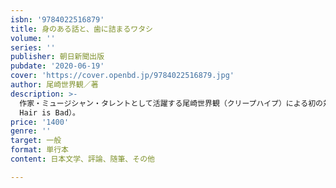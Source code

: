 ```yaml
---
isbn: '9784022516879'
title: 身のある話と、歯に詰まるワタシ
volume: ''
series: ''
publisher: 朝日新聞出版
pubdate: '2020-06-19'
cover: 'https://cover.openbd.jp/9784022516879.jpg'
author: 尾崎世界観／著
description: >-
  作家・ミュージシャン・タレントとして活躍する尾崎世界観（クリープハイプ）による初の対談集。ゲストは、加藤シゲアキ、神田伯山、最果タヒ、金原ひとみ、那須川天心、尾野真千子、椎木知（My
  Hair is Bad）。
price: '1400'
genre: ''
target: 一般
format: 単行本
content: 日本文学、評論、随筆、その他

---
```


